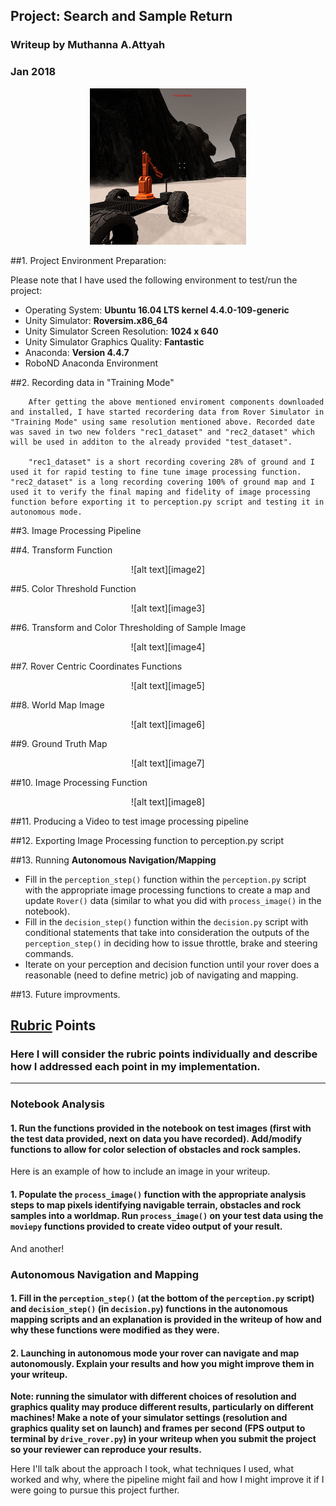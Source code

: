 
[//]: # (Image References)
[image1]: ./figs/rover_image.jpg
[image2]: ./figs/warp_fun.jpg
[image3]: ./figs/thresh_fun.jpg
[image4]: ./figs/threshwarp_fun.jpg
[image5]: ./figs/rover_coords.jpg
[image6]: ./figs/world_space.jpg
[image7]: ./figs/ground_truth.jpg
[image8]: ./figs/test_frame.jpg



## Project: Search and Sample Return
### Writeup by Muthanna A.Attyah
### Jan 2018
<p align="center"> <img src="./figs/rover_image.jpg"> </p>

##1. Project Environment Preparation:

Please note that I have used the following environment to test/run the project:

* Operating System: **Ubuntu 16.04 LTS kernel 4.4.0-109-generic**
* Unity Simulator: **Roversim.x86_64**
* Unity Simulator Screen Resolution: **1024 x 640**
* Unity Simulator Graphics Quality: **Fantastic**
* Anaconda: **Version 4.4.7**
* RoboND Anaconda Environment

##2. Recording data in "Training Mode"

        After getting the above mentioned enviroment components downloaded and installed, I have started recordering data from Rover Simulator in "Training Mode" using same resolution mentioned above. Recorded date was saved in two new folders "rec1_dataset" and "rec2_dataset" which will be used in additon to the already provided "test_dataset".

        "rec1_dataset" is a short recording covering 28% of ground and I used it for rapid testing to fine tune image processing function. "rec2_dataset" is a long recording covering 100% of ground map and I used it to verify the final maping and fidelity of image processing function before exporting it to perception.py script and testing it in autonomous mode.


##3. Image Processing Pipeline

##4. Transform Function
<p align="center"> ![alt text][image2] </p>
##5. Color Threshold Function
<p align="center"> ![alt text][image3] </p>
##6. Transform and Color Thresholding of Sample Image
<p align="center"> ![alt text][image4] </p>
##7. Rover Centric Coordinates Functions
<p align="center"> ![alt text][image5] </p>
##8. World Map Image
<p align="center"> ![alt text][image6] </p>
##9. Ground Truth Map
<p align="center"> ![alt text][image7] </p>
##10. Image Processing Function
<p align="center"> ![alt text][image8] </p>
##11. Producing a Video to test image processing pipeline

##12. Exporting Image Processing function to perception.py script

##13. Running **Autonomous Navigation/Mapping**


* Fill in the `perception_step()` function within the `perception.py` script with the appropriate image processing functions to create a map and update `Rover()` data (similar to what you did with `process_image()` in the notebook). 
* Fill in the `decision_step()` function within the `decision.py` script with conditional statements that take into consideration the outputs of the `perception_step()` in deciding how to issue throttle, brake and steering commands. 
* Iterate on your perception and decision function until your rover does a reasonable (need to define metric) job of navigating and mapping.  


##13. Future improvments.







## [Rubric](https://review.udacity.com/#!/rubrics/916/view) Points
### Here I will consider the rubric points individually and describe how I addressed each point in my implementation.  
---
### Notebook Analysis
#### 1. Run the functions provided in the notebook on test images (first with the test data provided, next on data you have recorded). Add/modify functions to allow for color selection of obstacles and rock samples.
Here is an example of how to include an image in your writeup.



#### 1. Populate the `process_image()` function with the appropriate analysis steps to map pixels identifying navigable terrain, obstacles and rock samples into a worldmap.  Run `process_image()` on your test data using the `moviepy` functions provided to create video output of your result. 
And another! 


### Autonomous Navigation and Mapping

#### 1. Fill in the `perception_step()` (at the bottom of the `perception.py` script) and `decision_step()` (in `decision.py`) functions in the autonomous mapping scripts and an explanation is provided in the writeup of how and why these functions were modified as they were.


#### 2. Launching in autonomous mode your rover can navigate and map autonomously.  Explain your results and how you might improve them in your writeup.  

**Note: running the simulator with different choices of resolution and graphics quality may produce different results, particularly on different machines!  Make a note of your simulator settings (resolution and graphics quality set on launch) and frames per second (FPS output to terminal by `drive_rover.py`) in your writeup when you submit the project so your reviewer can reproduce your results.**

Here I'll talk about the approach I took, what techniques I used, what worked and why, where the pipeline might fail and how I might improve it if I were going to pursue this project further.  


